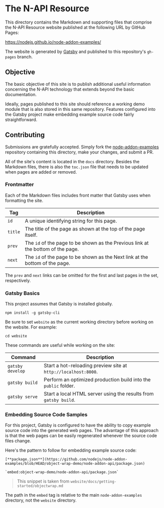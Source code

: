 # The N-API Resource

This directory contains the Markdown and supporting files that comprise the N-API Resource website published at the following URL by GitHub Pages:

https://nodejs.github.io/node-addon-examples/

The website is generated by [Gatsby](https://www.gatsbyjs.org) and published to this repository's `gh-pages` branch.

## Objective

The basic objective of this site is to publish additional useful information concerning the N-API technology that extends beyond the basic documentation.

Ideally, pages published to this site should reference a working demo module that is also stored in this same repository. Features configured into the Gatsby project make embedding example source code fairly straightforward. 

## Contributing

Submissions are gratefully accepted. Simply fork the [node-addon-examples](https://github.com/nodejs/node-addon-examples) repository containing this directory, make your changes, and submit a PR. 

All of the site's content is located in the `docs` directory. Besides the Markdown files, there is also the `toc.json` file that needs to be updated when pages are added or removed.

### Frontmatter

Each of the Markdown files includes front matter that Gatsby uses when formatting the site.

| Tag     | Description                                                  |
| ------- | ------------------------------------------------------------ |
| `id`    | A unique identifying string for this page.                   |
| `title` | The title of the page as shown at the top of the page itself. |
| `prev`  | The `id` of the page to be shown as the Previous link at the bottom of the page. |
| `next`  | The `id` of the page to be shown as the Next link at the bottom of the page. |

The `prev` and `next` links can be omitted for the first and last pages in the set, respectively. 

### Gatsby Basics

This project assumes that Gatsby is installed globally. 

```
npm install -g gatsby-cli
```

Be sure to set `website` as the current working directory before working on the website. For example:

```
cd website
```

These commands are useful while working on the site:

| Command          | Description                                                  |
| ---------------- | ------------------------------------------------------------ |
| `gatsby develop` | Start a hot-reloading preview site at `http://localhost:8000`. |
| `gatsby build`   | Perform an optimized production build into the `public` folder. |
| `gatsby serve`   | Start a local HTML server using the results from `gatsby build`. |

### Embedding Source Code Samples

For this project, Gatsby is configured to have the ability to copy example source code into the generated web pages. The advantage of this approach is that the web pages can be easily regenerated whenever the source code files change. 

Here's the pattern to follow for embedding example source code:

```
[**package.json**](https://github.com/nodejs/node-addon-examples/blob/HEAD/object-wrap-demo/node-addon-api/package.json)

`embed:object-wrap-demo/node-addon-api/package.json`
```

> This snippet is taken from `website/docs/getting-started/objectwrap.md`

The path in the `embed` tag is relative to the main `node-addon-examples` directory, not the `website` directory. 

